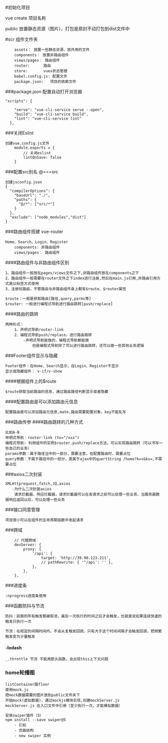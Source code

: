 #初始化项目

vue create 项目名称 

public 放置静态资源（图片），打包是原封不动打包到dist文件中

#scr 组件文件夹
```
    assets： 放置一些静态资源，放共用的文件
    components： 放置非路由组件
    views/pages： 路由组件
    router:      路由
    store:       vuex状态管理
    babel.config.js: 配置文件
    package.json:   项目的依赖文件
``` 
###package.json 配置自动打开浏览器
```
"scripts": {
    
    "serve": "vue-cli-service serve --open",
    "build": "vue-cli-service build",
    "lint": "vue-cli-service lint"
  },

```
###关闭Eslint
```
创建vue.config.js文件
    module.exports = {
        // 关闭eslint
        lintOnSave: false
    }
```
###配置src别名 @===src
```
创建jsconfig.json
{
  "compilerOptions": {
    "baseUrl": "./",
    "paths": {
      "@/*": ["src/*"]
    }
  },
  "exclude": ["node_modules","dist"]
}
```
###路由组件搭建 vue-router
```
Home、Search、Login、Register
    components: 非路由组件
    views/pages： 路由组件
```
####路由组件与非路由组件区别
```
1、路由组件一般放在pages/views文件之下,非路由组件放在components之下
2、路由组件一般需要在router文件之下index进行注册,然后在main.js引用,非路由引用方式是以标签方式使用
3、注册玩路由，不管路由与非路由组件身上都有$route、$router属性

$route：一般是获取路由[路径,query,parms等]
$router: 一般进行编程式导航进行路由跳转[push/replace]
```
####路由的跳转
```
两种形式：
    1、声明式导航router-link
    2、编程式导航push/replace，进行路由跳转
        -声明式导航能做的，编程式导航都能做
            但是编程式导航除了可以进行路由跳转，还可以做一些其他业务逻辑
```
###Footer组件显示与隐藏
```
Footer组件：在Home、Search显示，在Login、Register不显示
显示或隐藏组件： v-if/v-show
```
####根据组件上的$route
```
$route获取当前路由的信息，通过路由路径判断显示或者隐藏
```
####配置路由是可以添加路由元信息
```
配置路由是可以添加路由元信息,mate,路由需要配置对象，key不能乱写
```
###路由传参
####路由跳转的几种方式
```
比如A-B
申明式导航：router-link (to="/xxx")
编程式导航: 利用组件的实例$router.push/replace方法，可以实现路由跳转（可以书写一些自己的业务）
params参数：属于路径当中的一部分，需要注意，在配置路由时，需要占位
query参数：不属于路径中的一部分，类属于ajax中的quertString /home?k=v&kv=,不需要占位
```
###axios二次封装
```
XMLHttprequest,fatch,JQ,axios
   -为什么二次封装axios
    请求拦截器、响应拦截器，请求拦截器可以在发请求之前可以处理一些业务、当服务器数据响应返回以后，可以处理一些业务
```
###接口同意管理
```
项目很小可以在组件的生命周期函数中发起请求
```
###跨域
```
    // 代理跨域
    devServer: {
        proxy: {
            '/api': {
                target: 'http://39.98.123.211',
                // pathRewrite: { '^/api': '' },
            },
        },
    },
```

###进度条
```
:nprogress进度条使用

```
###函数防抖与节流
```
防抖：前面的所有触发都被取消，最后一次执行的时间之后才会触发，也就是说如果连续快速的触发只执行一次

节流：在规定的间隔时间内，不会从复触发回调，只有大于这个时间间隔才会触发回调，把频繁触发变为少量触发
```
####  -lodash
```
_.throttle 节流 不能用箭头函数，会出现this上下文问题
```
### home轮播图
```
listContainer跟floor
使用mock.js
把mock数据需要的图片放到public文件夹下
开始mock(虚拟数据)，通过mockjs模块实现,创建mockServer.js
mockServer.js 在入口文件中引用（至少执行一次，才能模拟数据）

安装swiper插件（5）
npm install --save swiper@5
    - 引如
    - 页面结构
    - new swiper 实例 
```